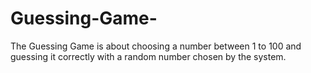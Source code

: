 # Guessing-Game-
The Guessing Game is about choosing a number between 1 to 100 and guessing it correctly with a random number chosen by the system. 
